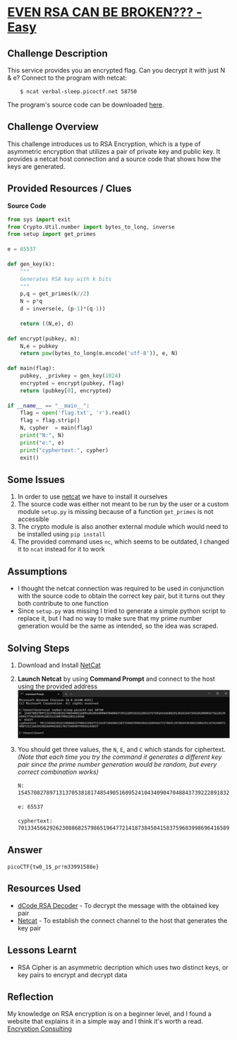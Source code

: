 # [EVEN RSA CAN BE BROKEN??? - Easy](https://play.picoctf.org/practice/challenge/470?category=2&page=1)

## Challenge Description

This service provides you an encrypted flag. Can you decrypt it with just N & e?
Connect to the program with netcat:  

        $ ncat verbal-sleep.picoctf.net 58750
The program's source code can be downloaded [here](https://challenge-files.picoctf.net/c_verbal_sleep/eb8ebbb7306b0b21cc95fcd08fed7a6e3a0dd1323b8a0279c043d26349e911ff/encrypt.py).

## Challenge Overview

This challenge introduces us to RSA Encryption, which is a type of asymmetric encryption that utilizes a pair of private key and public key. It provides a netcat host connection and a source code that shows how the keys are generated.

## Provided Resources / Clues

**Source Code**
``` python
from sys import exit
from Crypto.Util.number import bytes_to_long, inverse
from setup import get_primes

e = 65537

def gen_key(k):
    """
    Generates RSA key with k bits
    """
    p,q = get_primes(k//2)
    N = p*q
    d = inverse(e, (p-1)*(q-1))

    return ((N,e), d)

def encrypt(pubkey, m):
    N,e = pubkey
    return pow(bytes_to_long(m.encode('utf-8')), e, N)

def main(flag):
    pubkey, _privkey = gen_key(1024)
    encrypted = encrypt(pubkey, flag) 
    return (pubkey[0], encrypted)

if __name__ == "__main__":
    flag = open('flag.txt', 'r').read()
    flag = flag.strip()
    N, cypher  = main(flag)
    print("N:", N)
    print("e:", e)
    print("cyphertext:", cypher)
    exit()
```

## Some Issues
1. In order to use [netcat](https://nmap.org/download.html) we have to install it ourselves
2. The source code was either not meant to be run by the user or a custom module `setup.py` is missing because of a function `get_primes` is not accessible
3. The crypto module is also another external module which would need to be installed using `pip install`
4. The provided command uses `nc`, which seems to be outdated, I changed it to `ncat` instead for it to work

## Assumptions

- I thought the netcat connection was required to be used in conjunction with the source code to obtain the correct key pair, but it turns out they both contribute to one function
- Since `setup.py` was missing I tried to generate a simple python script to replace it, but I had no way to make sure that my prime number generation would be the same as intended, so the idea was scraped.

## Solving Steps
1. Download and Install [NetCat](https://nmap.org/download.html)
2. **Launch Netcat** by using **Command Prompt** and connect to the host using the provided address ![netcat connection](../imgs/ncatcmd.png)
3. You should get three values, the `N`, `E`, and `C` which stands for ciphertext.  
*(Note that each time you try the command it generates a different key pair since the prime number generation would be random, but every correct combination works)*  


       N: 15457082789713137053818174854905160952410434090470488437392228918322286557575926556680291302635473641018800567561813960957774103859160151520879803285110546 

       e: 65537  
        
       cyphertext: 7013345662926230886825798651964772141873845041583759603998696416589466733786912478649303865288429135762489729087151166391902449442651781734948779555145037


## Answer

    picoCTF{tw0_1$_pr!m33991588e}

## Resources Used

- [dCode RSA Decoder](https://www.dcode.fr/rsa-cipher) - To decrypt the message with the obtained key pair
- [Netcat](https://nmap.org/download.html) - To establish the connect channel to the host that generates the key pair

## Lessons Learnt
- RSA Cipher is an asymmetric decription which uses two distinct keys, or key pairs to encrypt and decrypt data

## Reflection

My knowledge on RSA encryption is on a beginner level, and I found a website that explains it in a simple way and I think it's worth a read. [Encryption Consulting](https://www.encryptionconsulting.com/education-center/what-is-rsa/)